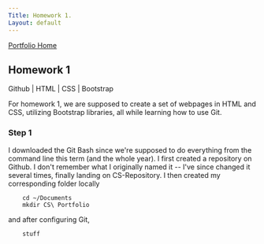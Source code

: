 ```yaml
---
Title: Homework 1.
Layout: default
---
```

[Portfolio Home](index.md)
## Homework 1
Github | HTML | CSS | Bootstrap

For homework 1, we are supposed to create a set of webpages in HTML and CSS, utilizing Bootstrap libraries, all while learning how to use Git. 

### Step 1
I downloaded the Git Bash since we're supposed to do everything from the command line this term (and the whole year). I first created a repository on Github. I don't remember what I originally named it -- I've since changed it several times, finally landing on CS-Repository. I then created my corresponding folder locally 
``` 
    cd ~/Documents
    mkdir CS\ Portfolio
```
and after configuring Git, 
```
    stuff

```
